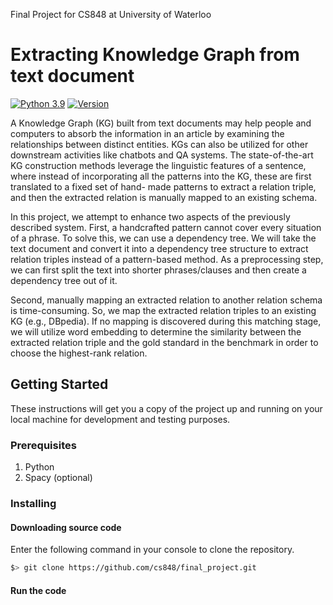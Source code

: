 Final Project for CS848 at University of Waterloo
<!-- <<<<<<< HEAD -->
# Extracting Knowledge Graph from text document
<!-- ======= -->
[![Python 3.9](https://img.shields.io/badge/python-3.9-blue.svg)](https://www.python.org/downloads/release/python-360/)  [![Version](https://badge.fury.io/gh/tterb%2FHyde.svg)](https://badge.fury.io/gh/tterb%2FHyde)


A Knowledge Graph (KG) built from text documents may help people and computers to absorb the information in an article by examining the relationships between distinct entities. KGs can also be utilized for other downstream activities like chatbots and QA systems. The state-of-the-art KG construction methods leverage the linguistic features of a sentence, where instead of incorporating all the patterns into the KG, these are first translated to a fixed set of hand- made patterns to extract a relation triple, and then the extracted relation is manually mapped to an existing schema.

In this project, we attempt to enhance two aspects of the previously described system. First, a handcrafted pattern cannot cover every situation of a phrase. To solve this, we can use a dependency tree. We will take the text document and convert it into a dependency tree structure to extract relation triples instead of a pattern-based method. As a preprocessing step, we can first split the text into shorter phrases/clauses and then create a dependency tree out of it.

Second, manually mapping an extracted relation to another relation schema is time-consuming. So, we map the extracted relation triples to an existing KG (e.g., DBpedia). If no mapping is discovered during this matching stage, we will utilize word embedding to determine the similarity between the extracted relation triple and the gold standard in the benchmark in order to choose the highest-rank relation.
 
 ## Getting Started

These instructions will get you a copy of the project up and running on your local machine for development and testing purposes.

### Prerequisites
1. Python
2. Spacy (optional)

### Installing

#### Downloading source code
Enter the following command in your console to clone the repository.
```bash
$> git clone https://github.com/cs848/final_project.git
```

#### Run the code
